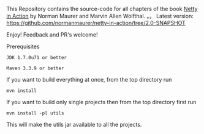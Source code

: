 This Repository contains the source-code for all chapters of the book [Netty in Action](http://manning.com/maurer)
by Norman Maurer and Marvin Allen Wolfthal.
。。
Latest version: https://github.com/normanmaurer/netty-in-action/tree/2.0-SNAPSHOT

Enjoy! Feedback and PR's welcome!


Prerequisites

	JDK 1.7.0u71 or better

	Maven 3.3.9 or better


If you want to build everything at once, from the top directory run

	mvn install


If you want to build only single projects then from the top directory first run

	mvn install -pl utils


This will make the utils jar available to all the projects.
